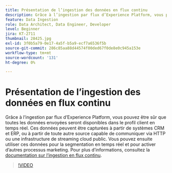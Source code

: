 ```yaml
---
title: Présentation de l’ingestion des données en flux continu
description: Grâce à l’ingestion par flux d’Experience Platform, vous pouvez être sûr que toutes les données envoyées seront disponibles dans le profil client en temps réel. Ces données peuvent être capturées à partir de systèmes CRM et ERP ou à partir de toute autre source capable de communiquer via HTTP ou une infrastructure de diffusion en continu dans le cloud public.
feature: Data Ingestion
role: Data Architect, Data Engineer, Developer
level: Beginner
jira: KT-2711
thumbnail: 28425.jpg
exl-id: 3f0b5a79-0e17-4a5f-b5a9-ecf7a6536f5b
source-git-commit: 286c85aa88d44574f00ded67f0de8e0c945a153e
workflow-type: tm+mt
source-wordcount: '131'
ht-degree: 0%

---
```


# Présentation de l’ingestion des données en flux continu

Grâce à l’ingestion par flux d’Experience Platform, vous pouvez être sûr que toutes les données envoyées seront disponibles dans le profil client en temps réel. Ces données peuvent être capturées à partir de systèmes CRM et ERP, ou à partir de toute autre source capable de communiquer via HTTP ou une infrastructure de streaming cloud public. Vous pouvez ensuite utiliser ces données pour la segmentation en temps réel et pour activer d’autres processus marketing. Pour plus d’informations, consultez la [documentation sur l’ingestion en flux continu](https://experienceleague.adobe.com/fr/docs/experience-platform/ingestion/streaming/overview).

>[!VIDEO](https://video.tv.adobe.com/v/28425?learn=on&enablevpops)
